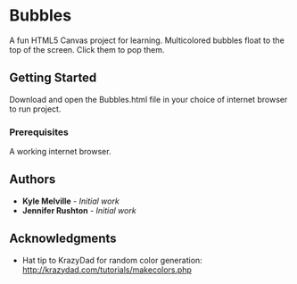 # Bubbles

A fun HTML5 Canvas project for learning. Multicolored bubbles float to the top of the screen. Click them to pop them.

## Getting Started

Download and open the Bubbles.html file in your choice of internet browser to run project.

### Prerequisites

A working internet browser.

## Authors

* **Kyle Melville** - *Initial work* 
* **Jennifer Rushton** - *Initial work*

## Acknowledgments

* Hat tip to KrazyDad for random color generation: http://krazydad.com/tutorials/makecolors.php

